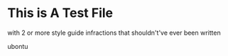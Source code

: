 # This is A Test File

with 2 or more style guide infractions that shouldn't've ever been written

ubontu